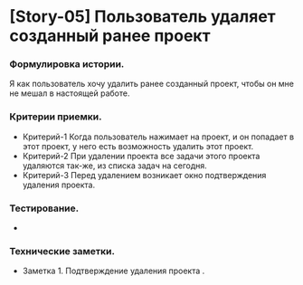 # [Story-05] Пользователь удаляет созданный ранее проект
### Формулировка истории.
Я как пользователь хочу удалить ранее созданный проект, чтобы он мне не мешал в настоящей работе.

### Критерии приемки.
- Критерий-1 Когда пользователь нажимает на проект, и он попадает в этот проект, у него есть возможность удалить этот проект.
- Критерий-2 При удалении проекта все задачи этого проекта удаляются так-же, из списка задач на сегодня.
- Критерий-3 Перед удалением возникает окно подтверждения удаления проекта.

### Тестирование.
-

### Технические заметки.
- Заметка 1. Подтверждение удаления проекта .

